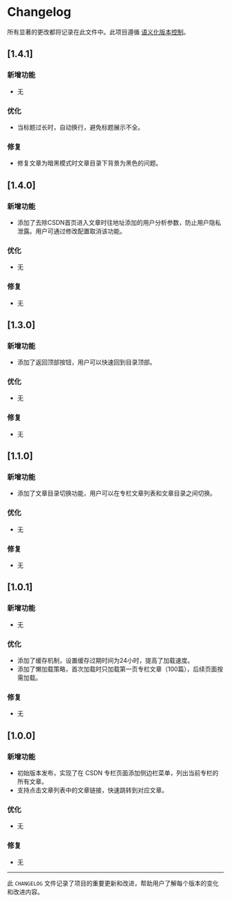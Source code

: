 # Changelog

所有显著的更改都将记录在此文件中。此项目遵循 [语义化版本控制](https://semver.org/spec/v2.0.0.html)。

## [1.4.1]

### 新增功能
- 无

### 优化
- 当标题过长时，自动换行，避免标题展示不全。

### 修复
- 修复文章为暗黑模式时文章目录下背景为黑色的问题。

## [1.4.0]

### 新增功能
- 添加了去除CSDN首页进入文章时往地址添加的用户分析参数，防止用户隐私泄露。用户可通过修改配置取消该功能。

### 优化
- 无

### 修复
- 无

## [1.3.0]

### 新增功能
- 添加了返回顶部按钮，用户可以快速回到目录顶部。

### 优化
- 无

### 修复
- 无

## [1.1.0]

### 新增功能
- 添加了文章目录切换功能，用户可以在专栏文章列表和文章目录之间切换。

### 优化
- 无

### 修复
- 无

## [1.0.1] 

### 新增功能
- 无

### 优化
- 添加了缓存机制，设置缓存过期时间为24小时，提高了加载速度。
- 添加了懒加载策略，首次加载时只加载第一页专栏文章（100篇），后续页面按需加载。

### 修复
- 无

## [1.0.0] 

### 新增功能
- 初始版本发布，实现了在 CSDN 专栏页面添加侧边栏菜单，列出当前专栏的所有文章。
- 支持点击文章列表中的文章链接，快速跳转到对应文章。

### 优化
- 无

### 修复
- 无

---

此 `CHANGELOG` 文件记录了项目的重要更新和改进，帮助用户了解每个版本的变化和改进内容。